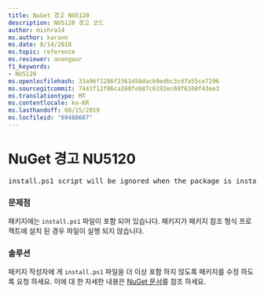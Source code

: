 ```yaml
---
title: NuGet 경고 NU5120
description: NU5120 경고 코드
author: mishra14
ms.author: karann
ms.date: 8/14/2018
ms.topic: reference
ms.reviewer: anangaur
f1_keywords:
- NU5120
ms.openlocfilehash: 33a96f1286f2361458dacb9edbc3cd7a55ce7296
ms.sourcegitcommit: 7441f12f06ca380feb87c6192ec69f6108f43ee3
ms.translationtype: MT
ms.contentlocale: ko-KR
ms.lasthandoff: 08/15/2019
ms.locfileid: "69488687"
---
```

# <a name="nuget-warning-nu5120"></a>NuGet 경고 NU5120
<pre>install.ps1 script will be ignored when the package is installed after the migration.</pre>

### <a name="issue"></a>문제점

패키지에는 `install.ps1` 파일이 포함 되어 있습니다. 패키지가 패키지 참조 형식 프로젝트에 설치 된 경우 파일이 실행 되지 않습니다.


### <a name="solution"></a>솔루션

패키지 작성자에 게 `install.ps1` 파일을 더 이상 포함 하지 않도록 패키지를 수정 하도록 요청 하세요. 이에 대 한 자세한 내용은 [NuGet 문서](https://docs.microsoft.com/en-us/nuget/consume-packages/migrate-packages-config-to-package-reference)를 참조 하세요.

